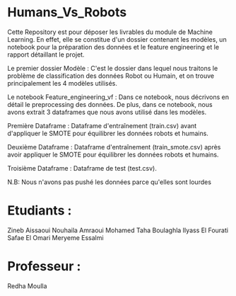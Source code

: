 # Humans_Vs_Robots
Cette Repository  est pour déposer les livrables du module de Machine Learning. En effet, elle se constitue d'un dossier contenant les modèles, un notebook pour la préparation des données et le feature engineering et le rapport détaillant le projet.

Le premier dossier Modèle : C'est le dossier dans lequel nous traitons le problème de classification des données Robot ou Humain, et on trouve principalement les 4 modèles utilisés.

Le notebook Feature_engineering_vf : Dans ce notebook, nous décrivons en détail le preprocessing des données. De plus, dans ce notebook, nous avons extrait 3 dataframes que nous avons utilisé dans les modèles.

Première Dataframe : Dataframe d'entraînement (train.csv) avant d'appliquer le SMOTE pour équilibrer les données robots et humains.

Deuxième Dataframe : Dataframe d'entraînement (train_smote.csv) après avoir appliquer le SMOTE pour équilibrer les données robots et humains.

Troisième Dataframe : Dataframe de test (test.csv).

N.B:
Nous n'avons pas pushé les données parce qu'elles sont lourdes
# Etudiants :
Zineb Aissaoui
Nouhaila Amraoui
Mohamed Taha Boulaghla
Ilyass El Fourati
Safae El Omari
Meryeme Essalmi
# Professeur :
Redha Moulla
